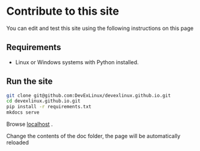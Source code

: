 # Contribute to this site
You can edit and test this site using the following instructions on this page

## Requirements
- Linux or Windows systems with Python installed.

## Run the site 
```sh
git clone git@github.com:DevExLinux/devexlinux.github.io.git
cd devexlinux.github.io.git
pip install -r requirements.txt
mkdocs serve
```

Browse [localhost](http://127.0.0.1:8000/) .

Change the contents of the doc folder, the page will be automatically reloaded